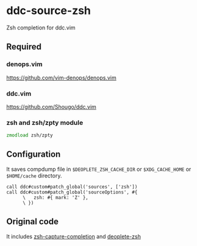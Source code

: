 # ddc-source-zsh

Zsh completion for ddc.vim

## Required

### denops.vim

https://github.com/vim-denops/denops.vim

### ddc.vim

https://github.com/Shougo/ddc.vim

### zsh and zsh/zpty module

```zsh
zmodload zsh/zpty
```

## Configuration

It saves compdump file in `$DEOPLETE_ZSH_CACHE_DIR` or `$XDG_CACHE_HOME` or
`$HOME/cache` directory.

```vim
call ddc#custom#patch_global('sources', ['zsh'])
call ddc#custom#patch_global('sourceOptions', #{
      \   zsh: #{ mark: 'Z' },
      \ })
```

## Original code

It includes
[zsh-capture-completion](https://github.com/Valodim/zsh-capture-completion) and
[deoplete-zsh](https://github.com/deoplete-plugins/deoplete-zsh)
